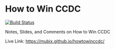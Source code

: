 # How to Win CCDC

[![Build Status](https://travis-ci.org/mubix/howtowinccdc.svg?branch=master)](https://travis-ci.org/mubix/howtowinccdc)


Notes, Slides, and Comments on How to Win CCDC


Live Link: https://mubix.github.io/howtowinccdc/
